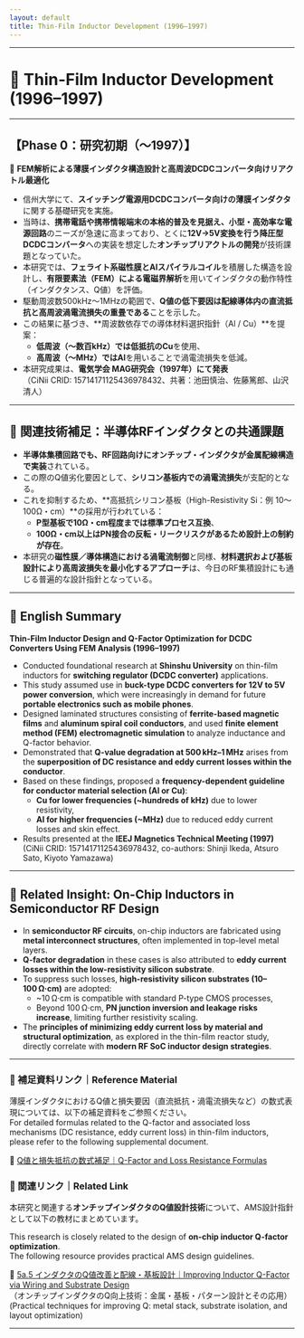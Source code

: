 ```yaml
---
layout: default
title: Thin-Film Inductor Development (1996–1997)
---
```


---

# 🧪 Thin-Film Inductor Development (1996–1997)

---

## 【Phase 0：研究初期（〜1997）】  
🧪 **FEM解析による薄膜インダクタ構造設計と高周波DCDCコンバータ向けリアクトル最適化**

- 信州大学にて、**スイッチング電源用DCDCコンバータ向けの薄膜インダクタ**に関する基礎研究を実施。
- 当時は、**携帯電話や携帯情報端末の本格的普及を見据え、小型・高効率な電源回路**のニーズが急速に高まっており、とくに**12V→5V変換を行う降圧型DCDCコンバータ**への実装を想定した**オンチップリアクトルの開発**が技術課題となっていた。
- 本研究では、**フェライト系磁性膜とAlスパイラルコイル**を積層した構造を設計し、**有限要素法（FEM）による電磁界解析**を用いてインダクタの動作特性（インダクタンス、Q値）を評価。
- 駆動周波数500kHz〜1MHzの範囲で、**Q値の低下要因は配線導体内の直流抵抗と高周波渦電流損失の重畳である**ことを示した。
- この結果に基づき、**周波数依存での導体材料選択指針（Al / Cu）**を提案：
  - **低周波（〜数百kHz）では低抵抗のCu**を使用、
  - **高周波（〜MHz）ではAl**を用いることで渦電流損失を低減。
- 本研究成果は、**電気学会 MAG研究会（1997年）にて発表**  
  （CiNii CRID: 15714171125436978432、共著：池田慎治、佐藤篤郎、山沢清人）

---

## 🧩 関連技術補足：半導体RFインダクタとの共通課題

- **半導体集積回路でも、RF回路向けにオンチップ・インダクタが金属配線構造で実装**されている。
- この際のQ値劣化要因として、**シリコン基板内での渦電流損失**が支配的となる。
- これを抑制するため、**高抵抗シリコン基板（High-Resistivity Si：例 10〜100Ω・cm）**の採用が行われている：
  - **P型基板で10Ω・cm程度までは標準プロセス互換**、
  - **100Ω・cm以上はPN接合の反転・リークリスクがあるため設計上の制約が存在**。
- 本研究の**磁性膜／導体構造における渦電流制御**と同様、**材料選択および基板設計により高周波損失を最小化するアプローチ**は、今日のRF集積設計にも通じる普遍的な設計指針となっている。

---

## 🧭 English Summary

**Thin-Film Inductor Design and Q-Factor Optimization for DCDC Converters Using FEM Analysis (1996–1997)**

- Conducted foundational research at **Shinshu University** on thin-film inductors for **switching regulator (DCDC converter)** applications.
- This study assumed use in **buck-type DCDC converters for 12V to 5V power conversion**, which were increasingly in demand for future **portable electronics such as mobile phones**.
- Designed laminated structures consisting of **ferrite-based magnetic films** and **aluminum spiral coil conductors**, and used **finite element method (FEM) electromagnetic simulation** to analyze inductance and Q-factor behavior.
- Demonstrated that **Q-value degradation at 500 kHz–1 MHz** arises from the **superposition of DC resistance and eddy current losses within the conductor**.
- Based on these findings, proposed a **frequency-dependent guideline for conductor material selection (Al or Cu)**:
  - **Cu for lower frequencies (~hundreds of kHz)** due to lower resistivity,  
  - **Al for higher frequencies (~MHz)** due to reduced eddy current losses and skin effect.
- Results presented at the **IEEJ Magnetics Technical Meeting (1997)**  
  (CiNii CRID: 15714171125436978432, co-authors: Shinji Ikeda, Atsuro Sato, Kiyoto Yamazawa)

---

## 🧩 Related Insight: On-Chip Inductors in Semiconductor RF Design

- In **semiconductor RF circuits**, on-chip inductors are fabricated using **metal interconnect structures**, often implemented in top-level metal layers.
- **Q-factor degradation** in these cases is also attributed to **eddy current losses within the low-resistivity silicon substrate**.
- To suppress such losses, **high-resistivity silicon substrates (10–100 Ω·cm)** are adopted:
  - ~10 Ω·cm is compatible with standard P-type CMOS processes,
  - Beyond 100 Ω·cm, **PN junction inversion and leakage risks increase**, limiting further resistivity scaling.
- The **principles of minimizing eddy current loss by material and structural optimization**, as explored in the thin-film reactor study, directly correlate with **modern RF SoC inductor design strategies**.

---

### 📐 補足資料リンク｜Reference Material

薄膜インダクタにおけるQ値と損失要因（直流抵抗・渦電流損失など）の数式表現については、以下の補足資料をご参照ください。  
For detailed formulas related to the Q-factor and associated loss mechanisms (DC resistance, eddy current loss) in thin-film inductors, please refer to the following supplemental document.

📘 [Q値と損失抵抗の数式補足｜Q-Factor and Loss Resistance Formulas](./inductor_q_formula.md)

### 🔗 関連リンク｜Related Link

本研究と関連する**オンチップインダクタのQ値設計技術**について、AMS設計指針として以下の教材にまとめています。

This research is closely related to the design of **on-chip inductor Q-factor optimization**.  
The following resource provides practical AMS design guidelines.

📘 [5a.5 インダクタのQ値改善と配線・基板設計｜Improving Inductor Q-Factor via Wiring and Substrate Design](http://samizo-aitl.github.io/Edusemi-v4x/d_chapter5a_analog_mixed_signal/5_inductor_q_factor.html)  
（オンチップインダクタのQ向上技術：金属・基板・パターン設計とその応用）  
(Practical techniques for improving Q: metal stack, substrate isolation, and layout optimization)

---

<!-- Optionally, insert a future image or graph -->
<!-- ![Thin-Film Inductor Structure](./images/thin_film_inductor_structure.png) -->
<!-- ※ Q値 vs 周波数グラフの追加予定 -->
